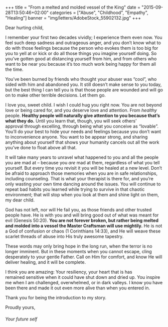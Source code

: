 +++
title = "From a melted and molded vessel of the King"
date = "2015-09-28T13:50:46+02:00"
categories = ["Abuse", "Childhood", "Empathy", "Healing"]
banner = "img/letters/AdobeStock_55902132.jpg"
+++

<p>Dear hurting child,</p>

<p>I remember your first two decades&nbsp;vividly; I experience them even now. You feel such deep sadness and outrageous anger, and you don’t know what to do with those feelings because the person who evokes&nbsp;them is too big for you to yell at or kick or do all those things you imagine yourself doing.&nbsp;<span id="more-117"></span>So you’ve gotten good at distancing yourself from him, and from others who want to be near you because it’s too much work being happy for them all the time.</p>
<p>You’ve been burned by friends who thought your abuser was “cool”, who sided with&nbsp;him and abandoned you. It still doesn’t make sense to you today, but the best thing I can tell you is that those people are wounded and will go on to make other terrible decisions. Let them go.</p>
<p>I love you, sweet child. I wish I could hug you right now. You are not beyond love or being cared for, and you deserve love and attention. From <em>healthy</em> people. <strong>Healthy people will naturally give attention to you because that’s what they do.</strong> Until you learn that, though, you will seek others’ approval&nbsp;through excelling, through being what you conceive as “lovable”. You’ll do your best to hide your needs and feelings because you don’t want to inconvenience anyone. You want to be appear strong, and sharing anything about yourself that shows your humanity cancels out all the work you’ve done to float above all that.</p>
<p>It will take many years&nbsp;to unravel what happened to you and all the people you are mad at – because you <em>are</em> mad at them, regardless of what you tell yourself. But every time you revisit it you will be healed at a new level. Don’t be afraid to approach those memories when you are in safe relationships, including counseling. That is what your&nbsp;therapist is there for, and you’re only wasting your own time dancing around the issues. You will continue to repeat bad habits you learned while trying to survive in that chaotic environment; that will stop when you look at them and shine light on them, my dear child.</p>
<p>God has not left, nor will He fail you, as those friends and other trusted people have. He is with you and will bring good out of what was meant for evil (Genesis 50:20). <strong>You are not forever broken, but rather being melted and molded into a vessel the Master Craftsman&nbsp;will use mightily.</strong> He is not a God of confusion or chaos (1 Corinthians 14:33), and He will weave these scarlet threads of abuse into His truly awesome&nbsp;tapestry.</p>
<p>These words may only bring hope in the long run, when the terror is no longer imminent. But in these moments when you cannot escape, cling desperately to your gentle Father. Call on Him for comfort, and know He will deliver healing, and it will be complete.</p>
<p>I think you are amazing: Your resiliency, your heart that is has remained&nbsp;sensitive when it could have shut down and dried up. You inspire me when I am challenged, overwhelmed, or in dark valleys. I know you have been there and made it out even more alive than when you entered in.</p>
<p>Thank you for being the introduction to my story.</p>
<p>Proudly yours,</p>
<h6 class="signature">Your future self</h6>

